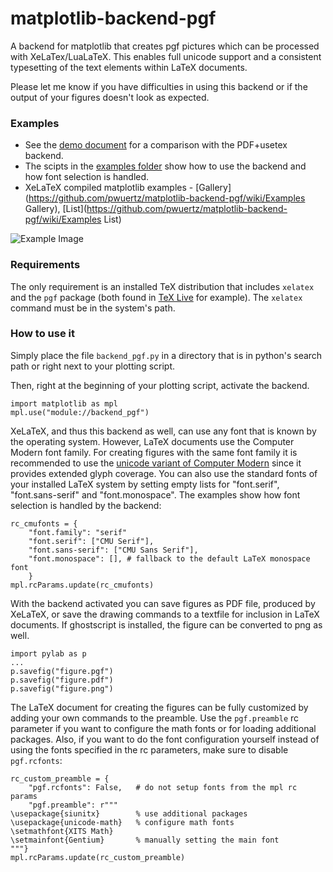matplotlib-backend-pgf
======================

A backend for matplotlib that creates pgf pictures which can be processed with XeLaTex/LuaLaTeX. This enables full unicode support and a consistent typesetting of the text elements within LaTeX documents.

Please let me know if you have difficulties in using this backend or if the output of your figures doesn't look as expected.

### Examples

* See the [demo document](https://github.com/pwuertz/matplotlib-backend-pgf/raw/master/demo/demo.pdf) for a comparison with the PDF+usetex backend.
* The scipts in the [examples folder](https://github.com/pwuertz/matplotlib-backend-pgf/tree/master/examples) show how to use the backend and how font selection is handled.
* XeLaTeX compiled matplotlib examples - [Gallery](https://github.com/pwuertz/matplotlib-backend-pgf/wiki/Examples Gallery), [List](https://github.com/pwuertz/matplotlib-backend-pgf/wiki/Examples List)

![Example Image](https://github.com/pwuertz/matplotlib-backend-pgf/raw/master/demo/figure-pgf.png)

### Requirements

The only requirement is an installed TeX distribution that includes `xelatex` and the `pgf` package (both found in [TeX Live](http://www.tug.org/texlive/) for example). The `xelatex` command must be in the system's path.

### How to use it

Simply place the file `backend_pgf.py` in a directory that is in python's search path or right next to your plotting script.

Then, right at the beginning of your plotting script, activate the backend.

    import matplotlib as mpl
    mpl.use("module://backend_pgf")

XeLaTeX, and thus this backend as well, can use any font that is known by the operating system. However, LaTeX documents use the Computer Modern font family. For creating figures with the same font family it is recommended to use the [unicode variant of Computer Modern](http://sourceforge.net/projects/cm-unicode/) since it provides extended glyph coverage. You can also use the standard fonts of your installed LaTeX system by setting empty lists for "font.serif", "font.sans-serif" and "font.monospace". The examples show how font selection is handled by the backend:

    rc_cmufonts = {
        "font.family": "serif"
        "font.serif": ["CMU Serif"],
        "font.sans-serif": ["CMU Sans Serif"],
        "font.monospace": [], # fallback to the default LaTeX monospace font
        }
    mpl.rcParams.update(rc_cmufonts)

With the backend activated you can save figures as PDF file, produced by XeLaTeX, or save the drawing commands to a textfile for inclusion in LaTeX documents. If ghostscript is installed, the figure can be converted to png as well.

    import pylab as p
    ...
    p.savefig("figure.pgf")
    p.savefig("figure.pdf")
    p.savefig("figure.png")

The LaTeX document for creating the figures can be fully customized by adding your own commands to the preamble. Use the `pgf.preamble` rc parameter if you want to configure the math fonts or for loading additional packages. Also, if you want to do the font configuration yourself instead of using the fonts specified in the rc parameters, make sure to disable `pgf.rcfonts`:

    rc_custom_preamble = {
        "pgf.rcfonts": False,   # do not setup fonts from the mpl rc params
        "pgf.preamble": r"""
    \usepackage{siunitx}        % use additional packages
    \usepackage{unicode-math}   % configure math fonts
    \setmathfont{XITS Math}
    \setmainfont{Gentium}       % manually setting the main font
    """}
    mpl.rcParams.update(rc_custom_preamble)

